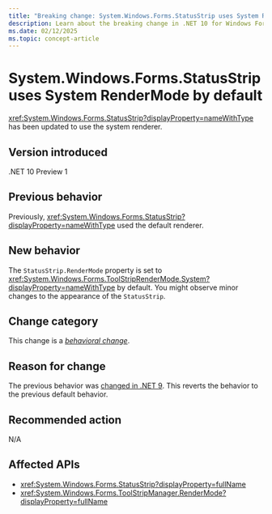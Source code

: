 ```yaml
---
title: "Breaking change: System.Windows.Forms.StatusStrip uses System RenderMode by default"
description: Learn about the breaking change in .NET 10 for Windows Forms where System.Windows.Forms.StatusStrip uses a different default value for the RenderMode property.
ms.date: 02/12/2025
ms.topic: concept-article
---
```

# System.Windows.Forms.StatusStrip uses System RenderMode by default

<xref:System.Windows.Forms.StatusStrip?displayProperty=nameWithType> has been updated to use the system renderer.

## Version introduced

.NET 10 Preview 1

## Previous behavior

Previously, <xref:System.Windows.Forms.StatusStrip?displayProperty=nameWithType> used the default renderer.

## New behavior

The `StatusStrip.RenderMode` property is set to <xref:System.Windows.Forms.ToolStripRenderMode.System?displayProperty=nameWithType> by default. You might observe minor changes to the appearance of the `StatusStrip`.

## Change category

This change is a [*behavioral change*](../../categories.md#behavioral-change).

## Reason for change

The previous behavior was [changed in .NET 9](../9.0/statusstrip-renderer.md). This reverts the behavior to the previous default behavior.

## Recommended action

N/A

## Affected APIs

- <xref:System.Windows.Forms.StatusStrip?displayProperty=fullName>
- <xref:System.Windows.Forms.ToolStripManager.RenderMode?displayProperty=fullName>
